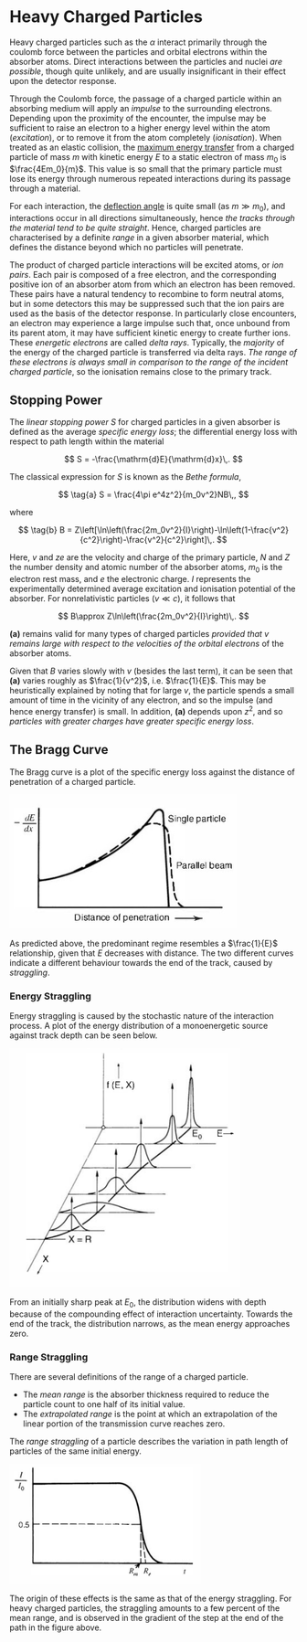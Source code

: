# Heavy Charged Particles

Heavy charged particles such as the $\alpha$ interact primarily through the coulomb force between the particles and orbital electrons within the absorber atoms. Direct interactions between the particles and nuclei _are possible_, though quite unlikely, and are usually insignificant in their effect upon the detector response.

Through the Coulomb force, the passage of a charged particle within an absorbing medium will apply an _impulse_ to the surrounding electrons. Depending upon the proximity of the encounter, the impulse may be sufficient to raise an electron to a higher energy level within the atom (_excitation_), or to remove it from the atom completely (_ionisation_). <!-- TODO: If not excited, how much E is transferred, and how is it dissipated? -->
When treated as an elastic collision, the [maximum energy transfer](../../mechanics/2D-non-relativistic-elastic-collisions.ipynb#Energy-Transfer) from a charged particle of mass $m$ with kinetic energy $E$ to a static electron of mass $m_0$ is $\frac{4Em_0}{m}$. This value is so small that the primary particle must lose its energy through numerous repeated interactions during its passage through a material.

For each interaction, the [deflection angle](../../mechanics/2D-non-relativistic-elastic-collisions.ipynb#Deflection-Angle) is quite small (as $m \gg m_0$), and interactions occur in all directions simultaneously, hence _the tracks through the material tend to be quite straight_. Hence, charged particles are characterised by a definite _range_ in a given absorber material, which defines the distance beyond which no particles will penetrate.

<!-- TODO: No particles is invalid (?), more like, likelihood very small -->

The product of charged particle interactions will be excited atoms, or _ion pairs_. Each pair is composed of a free electron, and the corresponding positive ion of an absorber atom from which an electron has been removed. These pairs have a natural tendency to recombine to form neutral atoms, but in some detectors this may be suppressed such that the ion pairs are used as the basis of the detector response. In particularly close encounters, an electron may experience a large impulse such that, once unbound from its parent atom, it may have sufficient kinetic energy to create further ions. These _energetic electrons_ are called _delta rays_. Typically, the _majority_ of the energy of the charged particle is transferred via delta rays. _The range of these electrons is always small in comparison to the range of the incident charged particle_, so the ionisation remains close to the primary track.

## Stopping Power

The _linear stopping power_ $S$ for charged particles in a given absorber is defined as the average _specific energy loss_; the differential energy loss with respect to path length within the material

$$
S = -\frac{\mathrm{d}E}{\mathrm{d}x}\,.
$$

The classical expression for $S$ is known as the _Bethe formula_,

$$
\tag{a}
S = \frac{4\pi e^4z^2}{m_0v^2}NB\,,
$$

where

$$
\tag{b}
B = Z\left[\ln\left(\frac{2m_0v^2}{I}\right)-\ln\left(1-\frac{v^2}{c^2}\right)-\frac{v^2}{c^2}\right]\,.
$$

Here, $v$ and $ze$ are the velocity and charge of the primary particle, $N$ and $Z$ the number density and atomic number of the absorber atoms, $m_0$ is the electron rest mass, and $e$ the electronic charge. $I$ represents the experimentally determined average excitation and ionisation potential of the absorber. For nonrelativistic particles ($v\ll c$), it follows that

$$
B\approx Z\ln\left(\frac{2m_0v^2}{I}\right)\,.
$$

**(a)** remains valid for many types of charged particles _provided that $v$ remains large with respect to the velocities of the orbital electrons_ of the absorber atoms.

Given that $B$ varies slowly with $v$ (besides the last term), it can be seen that **(a)** varies roughly as $\frac{1}{v^2}$, i.e. $\frac{1}{E}$. This may be heuristically explained by noting that for large $v$, the particle spends a small amount of time in the vicinity of any electron, and so the impulse (and hence energy transfer) is small. In addition, **(a)** depends upon $z^2$, and so _particles with greater charges have greater specific energy loss_.

## The Bragg Curve

The Bragg curve is a plot of the specific energy loss against the distance of penetration of a charged particle.

![Bragg curve.](images/bragg-curve.jpg)

As predicted above, the predominant regime resembles a $\frac{1}{E}$ relationship, given that $E$ decreases with distance. The two different curves indicate a different behaviour towards the end of the track, caused by _straggling_.

### Energy Straggling

Energy straggling is caused by the stochastic nature of the interaction process. A plot of the energy distribution of a monoenergetic source against track depth can be seen below.

![Energy straggling.](images/energy-distribution.png)

From an initially sharp peak at $E_0$, the distribution widens with depth because of the compounding effect of interaction uncertainty. Towards the end of the track, the distribution narrows, as the mean energy approaches zero.

### Range Straggling

There are several definitions of the range of a charged particle.

- The _mean range_ is the absorber thickness required to reduce the particle count to one half of its initial value.
- The _extrapolated range_ is the point at which an extrapolation of the linear portion of the transmission curve reaches zero.

The _range straggling_ of a particle describes the variation in path length of particles of the same initial energy.

![Range straggling.](images/range-straggling.png)

The origin of these effects is the same as that of the energy straggling. For heavy charged particles, the straggling amounts to a few percent of the mean range, and is observed in the gradient of the step at the end of the path in the figure above.
